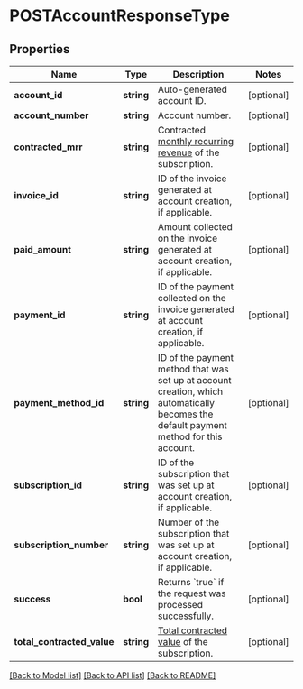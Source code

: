 # POSTAccountResponseType

## Properties
Name | Type | Description | Notes
------------ | ------------- | ------------- | -------------
**account_id** | **string** | Auto-generated account ID. | [optional] 
**account_number** | **string** | Account number. | [optional] 
**contracted_mrr** | **string** | Contracted [monthly recurring revenue](https://knowledgecenter.zuora.com/BC_Subscription_Management/Customer_Accounts/A_How_to_Manage_Customer_Accounts/E_Key_Metrics/A_Monthly_Recurring_Revenue) of the subscription. | [optional] 
**invoice_id** | **string** | ID of the invoice generated at account creation, if applicable. | [optional] 
**paid_amount** | **string** | Amount collected on the invoice generated at account creation, if applicable. | [optional] 
**payment_id** | **string** | ID of the payment collected on the invoice generated at account creation, if applicable. | [optional] 
**payment_method_id** | **string** | ID of the payment method that was set up at account creation, which automatically becomes the default payment method for this account. | [optional] 
**subscription_id** | **string** | ID of the subscription that was set up at account creation, if applicable. | [optional] 
**subscription_number** | **string** | Number of the subscription that was set up at account creation, if applicable. | [optional] 
**success** | **bool** | Returns &#x60;true&#x60; if the request was processed successfully. | [optional] 
**total_contracted_value** | **string** | [Total contracted value](https://knowledgecenter.zuora.com/P_Glossary) of the subscription. | [optional] 

[[Back to Model list]](../README.md#documentation-for-models) [[Back to API list]](../README.md#documentation-for-api-endpoints) [[Back to README]](../README.md)


